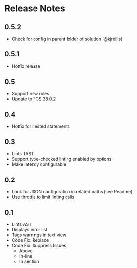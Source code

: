 Release Notes
============

0.5.2
----

* Check for config in parent folder of solution (@kjreills)

0.5.1
----

* Hotfix release

0.5
----

* Support new rules
* Update to FCS 38.0.2

0.4
----

* Hotfix for nested statements

0.3
----

* Lints TAST
* Support type-checked linting enabled by options
* Make latency configurable

0.2
----

* Look for JSON configuration in related paths (see Readme)
* Use throttle to limit linting calls

0.1
----

* Lints AST
* Displays error list 
* Tags warnings in text view
* Code Fix: Replace
* Code Fix: Suppress Issues
  * Above
  * In-line
  * In section
